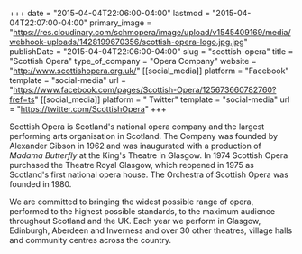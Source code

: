 +++
date = "2015-04-04T22:06:00-04:00"
lastmod = "2015-04-04T22:07:00-04:00"
primary_image = "https://res.cloudinary.com/schmopera/image/upload/v1545409169/media/webhook-uploads/1428199670356/scottish-opera-logo.jpg.jpg"
publishDate = "2015-04-04T22:06:00-04:00"
slug = "scottish-opera"
title = "Scottish Opera"
type_of_company = "Opera Company"
website = "http://www.scottishopera.org.uk/"
[[social_media]]
platform = "Facebook"
template = "social-media"
url = "https://www.facebook.com/pages/Scottish-Opera/125673660782760?fref=ts"
[[social_media]]
platform = " Twitter"
template = "social-media"
url = "https://twitter.com/ScottishOpera"
+++

<p>
	Scottish Opera is Scotland's national opera company and the largest performing arts organisation in Scotland. The Company was founded by Alexander Gibson in 1962 and was inaugurated with a production of <em>Madama Butterfly</em> at the King's Theatre in Glasgow. In 1974 Scottish Opera purchased the Theatre Royal Glasgow, which reopened in 1975 as Scotland's first national opera house. The Orchestra of Scottish Opera was founded in 1980.
</p>
<p>
	We are committed to bringing the widest possible range of opera, performed to the highest possible standards, to the maximum audience throughout Scotland and the UK. Each year we perform in Glasgow, Edinburgh, Aberdeen and Inverness and over 30 other theatres, village halls and community centres across the country.
</p>
